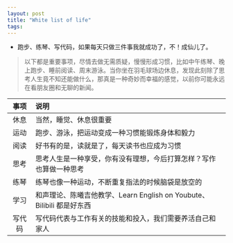 ```yaml
---
layout: post
title: "White list of life"
tags:
---
```


* 跑步、练琴、写代码，如果每天只做三件事我就成功了，不！成仙儿了。

> 以下都是重要事项，尽情去做无需质疑，慢慢形成习惯，比如中午练琴、晚上跑步、睡前阅读、周末游泳。当你坐在羽毛球场边休息，发现此刻除了思考人生竟不知还能做什么，那真是一种奇妙而幸福的感觉，以前你可能永远在看朋友圈和无聊的新闻。

| 事项 | 说明 |
| :--: | :-- |
| 休息 | 当然，睡觉、休息很重要 |
| 运动 | 跑步、游泳，把运动变成一种习惯能锻炼身体和毅力 |
| 阅读 | 好书有的是，读就是了，每天读书也应成为习惯 |
| 思考 | 思考人生是一种享受，你有没有理想，今后打算怎样？写作也算做一种思考 |
| 练琴 | 练琴也像一种运动，不断重复指法的时候脑袋是放空的 |
| 学习 | 和声理论、陈曦吉他教学、Learn English on Youbute、Bilibili 都是好东西 |
| 写代码 | 写代码代表与工作有关的技能和投入，我们需要养活自己和家人 |
